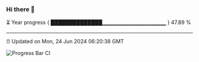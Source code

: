 ### Hi there 👋

⏳ Year progress { ██████████████▁▁▁▁▁▁▁▁▁▁▁▁▁▁▁▁ } 47.89 %

---

⏰ Updated on Mon, 24 Jun 2024 06:20:38 GMT

![Progress Bar CI](https://github.com/liununu/liununu/workflows/Progress%20Bar%20CI/badge.svg)
